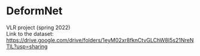 # DeformNet
VLR project (spring 2022) <br />
Link to the dataset: https://drive.google.com/drive/folders/1eyM02xr8fknCtvGLChW8I5s21NreNTlL?usp=sharing
